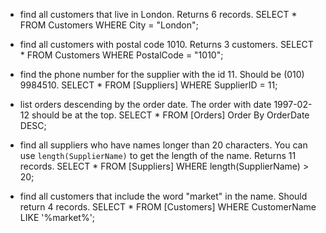 - find all customers that live in London. Returns 6 records.
 SELECT * FROM Customers
 WHERE City = "London";

- find all customers with postal code 1010. Returns 3 customers.
 SELECT * FROM Customers
 WHERE PostalCode = "1010";

- find the phone number for the supplier with the id 11. Should be (010) 9984510.
 SELECT * FROM [Suppliers]
 WHERE SupplierID = 11;

- list orders descending by the order date. The order with date 1997-02-12 should be at the top.
 SELECT * FROM [Orders]
 Order By OrderDate DESC;

- find all suppliers who have names longer than 20 characters. You can use `length(SupplierName)` to get the length of the name. Returns 11 records.
 SELECT * FROM [Suppliers]
 WHERE length(SupplierName) > 20;

- find all customers that include the word "market" in the name. Should return 4 records.
 SELECT * FROM [Customers]
 WHERE CustomerName LIKE '%market%';